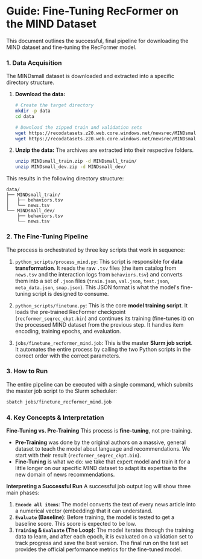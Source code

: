 # Guide: Fine-Tuning RecFormer on the MIND Dataset

This document outlines the successful, final pipeline for downloading the MIND dataset and fine-tuning the RecFormer model.

### 1. Data Acquisition

The MINDsmall dataset is downloaded and extracted into a specific directory structure.

1.  **Download the data:**
    ```bash
    # Create the target directory
    mkdir -p data
    cd data

    # Download the zipped train and validation sets
    wget https://recodatasets.z20.web.core.windows.net/newsrec/MINDsmall_train.zip
    wget https://recodatasets.z20.web.core.windows.net/newsrec/MINDsmall_dev.zip
    ```
2.  **Unzip the data:** The archives are extracted into their respective folders.
    ```bash
    unzip MINDsmall_train.zip -d MINDsmall_train/
    unzip MINDsmall_dev.zip -d MINDsmall_dev/
    ```
This results in the following directory structure:
```
data/
├── MINDsmall_train/
│   ├── behaviors.tsv
│   └── news.tsv
└── MINDsmall_dev/
    ├── behaviors.tsv
    └── news.tsv
```

### 2. The Fine-Tuning Pipeline

The process is orchestrated by three key scripts that work in sequence:

1.  `python_scripts/process_mind.py`: This script is responsible for **data transformation**. It reads the raw `.tsv` files (the item catalog from `news.tsv` and the interaction logs from `behaviors.tsv`) and converts them into a set of `.json` files (`train.json`, `val.json`, `test.json`, `meta_data.json`, `smap.json`). This JSON format is what the model's fine-tuning script is designed to consume.

2.  `python_scripts/finetune.py`: This is the core **model training script**. It loads the pre-trained RecFormer checkpoint (`recformer_seqrec_ckpt.bin`) and continues its training (fine-tunes it) on the processed MIND dataset from the previous step. It handles item encoding, training epochs, and evaluation.

3.  `jobs/finetune_recformer_mind.job`: This is the master **Slurm job script**. It automates the entire process by calling the two Python scripts in the correct order with the correct parameters.

### 3. How to Run

The entire pipeline can be executed with a single command, which submits the master job script to the Slurm scheduler:

```bash
sbatch jobs/finetune_recformer_mind.job
```

### 4. Key Concepts & Interpretation

**Fine-Tuning vs. Pre-Training**
This process is **fine-tuning**, not pre-training.
*   **Pre-Training** was done by the original authors on a massive, general dataset to teach the model about language and recommendations. We start with their result (`recformer_seqrec_ckpt.bin`).
*   **Fine-Tuning** is what we do: we take that expert model and train it for a little longer on our specific MIND dataset to adapt its expertise to the new domain of news recommendations.

**Interpreting a Successful Run**
A successful job output log will show three main phases:
1.  **`Encode all items`**: The model converts the text of every news article into a numerical vector (embedding) that it can understand.
2.  **`Evaluate` (Baseline)**: Before training, the model is tested to get a baseline score. This score is expected to be low.
3.  **`Training` & `Evaluate` (The Loop)**: The model iterates through the training data to learn, and after each epoch, it is evaluated on a validation set to track progress and save the best version. The final run on the test set provides the official performance metrics for the fine-tuned model. 